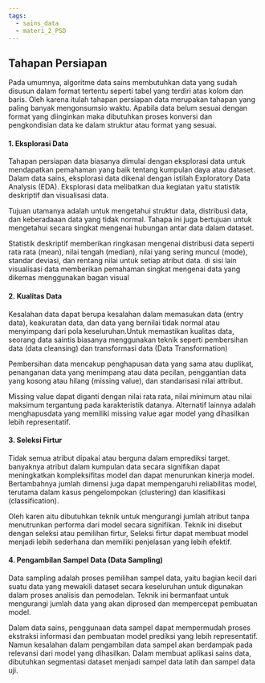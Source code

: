 ```yaml
---
tags:
  - sains_data
  - materi_2_PSD
---
```

## Tahapan Persiapan

Pada umumnya, algoritme data sains membutuhkan data yang sudah disusun dalam format tertentu seperti tabel yang terdiri atas kolom dan baris. Oleh karena itulah tahapan persiapan data merupakan tahapan yang paling banyak mengonsumsio waktu. Apabila data belum sesuai dengan format yang diinginkan maka dibutuhkan proses konversi dan pengkondisian data ke dalam struktur atau format yang sesuai. 

#### 1. Eksplorasi Data

Tahapan persiapan data biasanya dimulai dengan eksplorasi data untuk mendapatkan pemahaman yang baik tentang kumpulan daya atau dataset. Dalam data sains, eksplorasi data dikenal dengan istilah Exploratory Data Analysis (EDA). Eksplorasi data melibatkan dua kegiatan yaitu statistik deskriptif dan visualisasi data.

Tujuan utamanya adalah untuk mengetahui struktur data, distribusi data, dan keberadaaan data yang tidak normal. Tahapa ini juga bertujuan untuk mengetahui secara singkat mengenai hubungan antar data dalam dataset.

Statistik deskriptif memberikan ringkasan mengenai distribusi data seperti rata rata (mean), nilai tengah (median), nilai yang sering muncul (mode), standar deviasi, dan rentang nilai untuk setiap atribut data. di sisi lain visualisasi data memberikan pemahaman singkat mengenai data yang dikemas menggunakan bagan visual

#### 2. Kualitas Data

Kesalahan data dapat berupa kesalahan dalam memasukan data (entry data), keakuratan data, dan data yang bernilai tidak normal atau menyimpang dari pola keseluruhan.Untuk memastikan kualitas data, seorang data saintis biasanya menggunakan teknik seperti pembersihan data (data cleansing) dan transformasi data (Data Transformation)

Pembersihan data mencakup penghapusan data yang sama atau duplikat, penanganan data yang menimpang atau data pecilan, penggantian data yang kosong atau hilang (missing value), dan standarisasi nilai attribut. 

Missing value dapat diganti dengan nilai rata rata, nilai minimum atau nilai maksimum tergantung pada karakteristik datanya. Alternatif lainnya adalah menghapusdata yang memiliki missing value agar model yang dihasilkan lebih representatif.

#### 3. Seleksi Firtur

Tidak semua atribut dipakai atau berguna dalam emprediksi target. banyaknya atribut dalam kumpulan data secara signifikan dapat meningkatkan kompleksifitas model dan dapat menurunkan kinerja model. Bertambahnya jumlah dimensi juga dapat mempengaruhi reliabilitas model, terutama dalam kasus pengelompokan (clustering) dan klasifikasi (classification).

Oleh karen aitu dibutuhkan teknik untuk mengurangi jumlah atribut tanpa menutrunkan performa dari model secara signifikan. Teknik ini disebut dengan seleksi atau pemilihan firtur, Seleksi firtur dapat membuat model menjadi lebih sederhana dan memiliki penjelasan yang lebih efektif.

#### 4. Pengambilan Sampel Data (Data Sampling)

Data sampling adalah proses pemilihan sampel data, yaitu bagian kecil dari suatu data yang mewakili dataset secara keseluruhan untuk digunakan dalam proses analisis dan pemodelan. Teknik ini bermanfaat untuk mengurangi jumlah data yang akan diprosed dan mempercepat pembuatan model.

Dalam data sains, penggunaan data sampel dapat mempermudah proses ekstraksi informasi dan pembuatan model prediksi yang lebih representatif. Namun kesalahan dalam pengambilan data sampel akan berdampak pada relevansi dari model yang dihasilkan. Dalam membuat aplikasi sains data, dibutuhkan segmentasi dataset menjadi sampel data latih dan sampel data uji.

